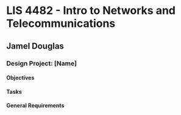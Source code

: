 # LIS 4482 - Intro to Networks and Telecommunications

## Jamel Douglas

### Design Project: [Name]

#### Objectives


#### Tasks


#### General Requirements

